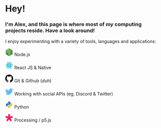# Hey!

### I'm Alex, and this page is where most of my computing projects reside. Have a look around!

I enjoy experimenting with a variety of tools, languages and applications:

<img 
    alt="Node Icon"
    width="25px"
    src="https://raw.githubusercontent.com/howe-oh/howe-oh/master/assets/node.png"
/>
Node.js

<img
    alt="React Icon"
    width="25px"
    src="https://raw.githubusercontent.com/howe-oh/howe-oh/master/assets/react.png" 
/>
React JS & Native

<img
    alt="Github Icon"
    width="25px"
    src="https://raw.githubusercontent.com/howe-oh/howe-oh/f356e8f615822197466972aad74772599149f61b/assets/github.svg"
/>
Git & Github (*duh*)

<img
    alt="Twitter Icon"
    width="25px"
    src="https://raw.githubusercontent.com/howe-oh/howe-oh/f356e8f615822197466972aad74772599149f61b/assets/twitter.svg"
/>
Working with social APIs (eg, Discord & Twitter)

<img
    alt="Python Icon"
    width="25px"
    src="https://raw.githubusercontent.com/howe-oh/howe-oh/master/assets/python.png"
/>
Python

<img
    alt="P5 Icon"
    width="25px"
    src="https://raw.githubusercontent.com/howe-oh/howe-oh/master/assets/p5js.png"
/>
Processing / p5.js
